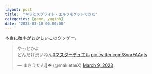 ```yaml
---
layout: post
title:  "やっとスプライト・エルフをゲットできた"
categories: [game, yugioh]
date: "2023-03-10 00:00:00"
---
```


本当に確率がおかしいこのクソゲー。

<blockquote class="twitter-tweet tw-align-center"><p lang="ja" dir="ltr">やっとかよ<br>どんだけ渋いねん<a href="https://twitter.com/hashtag/%E3%83%9E%E3%82%B9%E3%82%BF%E3%83%BC%E3%83%87%E3%83%A5%E3%82%A8%E3%83%AB?src=hash&amp;ref_src=twsrc%5Etfw">#マスターデュエル</a> <a href="https://t.co/8vnrFAAqts">pic.twitter.com/8vnrFAAqts</a></p>&mdash; まきえたん🥦☘️ (@makietanX) <a href="https://twitter.com/makietanX/status/1633860892722089985?ref_src=twsrc%5Etfw">March 9, 2023</a></blockquote> <script async src="https://platform.twitter.com/widgets.js" charset="utf-8"></script>
